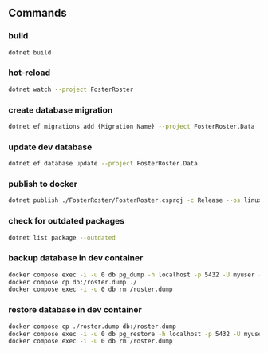 ## Commands
### build
```sh
dotnet build
```

### hot-reload
```sh
dotnet watch --project FosterRoster
```

### create database migration
```sh
dotnet ef migrations add {Migration Name} --project FosterRoster.Data
```

### update dev database
```sh
dotnet ef database update --project FosterRoster.Data
```

### publish to docker
```sh
dotnet publish ./FosterRoster/FosterRoster.csproj -c Release --os linux --arch x64 /t:PublishContainer
```

### check for outdated packages
```sh
dotnet list package --outdated
```

### backup database in dev container
```sh
docker compose exec -i -u 0 db pg_dump -h localhost -p 5432 -U myuser -F c -b -v -f /roster.dump mydb
docker compose cp db:/roster.dump ./
docker compose exec -i -u 0 db rm /roster.dump   
```

### restore database in dev container
```sh
docker compose cp ./roster.dump db:/roster.dump
docker compose exec -i -u 0 db pg_restore -h localhost -p 5432 -U myuser -d mydb -v /roster.dump
docker compose exec -i -u 0 db rm /roster.dump
```